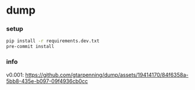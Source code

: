 # dump


### setup

```bash
pip install -r requirements.dev.txt
pre-commit install
```

### info

v0.001:
https://github.com/gtarpenning/dump/assets/19414170/84f6358a-5bb8-435e-b097-09f4936cb0cc
